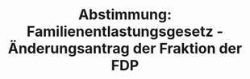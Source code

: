 ---
abstimmung:
  abstimmung: 2
  bundestagssitzung: 23
  legislaturperiode: 19
categories:
- Todo
data:
- title: Abstimmungsergebnis 20180322_2-data.pdf
  url: /res/2021-btw/abstimmungsergebnisse/20180322_2-data.pdf
- title: Abstimmungsergebnis 20180322_2_xls-data.xls
  url: /res/2021-btw/abstimmungsergebnisse/20180322_2_xls-data.xls
- title: Abstimmungsergebnis 20180322_2_xls-datacsv
  url: /res/2021-btw/abstimmungsergebnisse/csv/20180322_2_xls-datacsv
ergebnis:
  afd:
    enthaltung: 0
    gesamt: 92
    ja: 0
    nein: 82
    nichtabgegeben: 10
    ungueltig: 0
  bü90/gr:
    enthaltung: 12
    gesamt: 67
    ja: 18
    nein: 33
    nichtabgegeben: 4
    ungueltig: 0
  cdu/csu:
    enthaltung: 0
    gesamt: 246
    ja: 222
    nein: 0
    nichtabgegeben: 24
    ungueltig: 0
  die linke.:
    enthaltung: 0
    gesamt: 69
    ja: 0
    nein: 55
    nichtabgegeben: 14
    ungueltig: 0
  fdp:
    enthaltung: 2
    gesamt: 80
    ja: 76
    nein: 0
    nichtabgegeben: 2
    ungueltig: 0
  file: 20180322_2_xls-data.xls
  fraktionslos:
    enthaltung: 0
    gesamt: 2
    ja: 0
    nein: 2
    nichtabgegeben: 0
    ungueltig: 0
  spd:
    enthaltung: 2
    gesamt: 153
    ja: 131
    nein: 8
    nichtabgegeben: 12
    ungueltig: 0
layout: abstimmung
links:
- title: Link zu bundestag.de
  url: https://www.bundestag.de/parlament/plenum/abstimmung/abstimmung?id=552
preview: 'Deutscher Bundestag


  23. Sitzung des Deutschen Bundestages

  am Donnerstag, 22. März 2018


  Endgültiges Ergebnis der Namentlichen Abstimmung Nr. 2


  Beschlussempfehlung des Auswärtigen Ausschusses (3. Ausschuss) zu dem Antrag der

  Bundesregierung

  Fortsetzung der Beteiligung bewaffneter deutscher Streitkräfte am NATO-geführten
  Einsatz

  Resolute Support für Ausbildung, Beratung und Unterstützung der afghanischen

  nationalen Verteidigungs- und Sicherheitskräfte in Afghanistan

  - Drucksachen 19/1094 und 19/1301 -'
tags:
- Todo
title: 'Abstimmung: Familienentlastungsgesetz - Änderungsantrag der Fraktion der FDP'
---